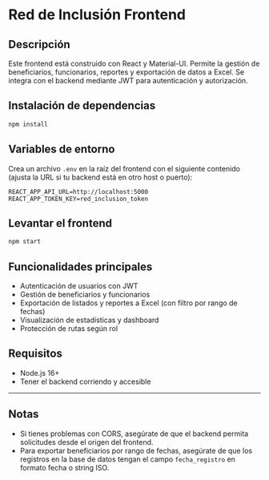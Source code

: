 # Red de Inclusión Frontend

## Descripción
Este frontend está construido con React y Material-UI. Permite la gestión de beneficiarios, funcionarios, reportes y exportación de datos a Excel. Se integra con el backend mediante JWT para autenticación y autorización.

## Instalación de dependencias

```bash
npm install
```

## Variables de entorno
Crea un archivo `.env` en la raíz del frontend con el siguiente contenido (ajusta la URL si tu backend está en otro host o puerto):

```
REACT_APP_API_URL=http://localhost:5000
REACT_APP_TOKEN_KEY=red_inclusion_token
```

## Levantar el frontend

```bash
npm start
```

## Funcionalidades principales
- Autenticación de usuarios con JWT
- Gestión de beneficiarios y funcionarios
- Exportación de listados y reportes a Excel (con filtro por rango de fechas)
- Visualización de estadísticas y dashboard
- Protección de rutas según rol

## Requisitos
- Node.js 16+
- Tener el backend corriendo y accesible

---

## Notas
- Si tienes problemas con CORS, asegúrate de que el backend permita solicitudes desde el origen del frontend.
- Para exportar beneficiarios por rango de fechas, asegúrate de que los registros en la base de datos tengan el campo `fecha_registro` en formato fecha o string ISO.
